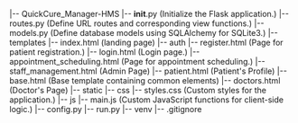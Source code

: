 |-- QuickCure_Manager-HMS
    |-- __init__.py (Initialize the Flask application.)
    |-- routes.py (Define URL routes and corresponding view functions.)
    |-- models.py (Define database models using SQLAlchemy for SQLite3.)
    |-- templates
        |-- index.html (landing page)
        |-- auth
            |-- register.html (Page for patient registration.)
            |-- login.html (Login page.)
        |-- appointment_scheduling.html (Page for appointment scheduling.)
        |-- staff_management.html (Admin Page)
        |-- patient.html (Patient's Profile)
        |-- base.html (Base template containing common elements)
        |-- doctors.html (Doctor's Page)
    |-- static
        |-- css
            |-- styles.css (Custom styles for the application.)
        |-- js
            |-- main.js (Custom JavaScript functions for client-side logic.)
    |-- config.py
    |-- run.py
|-- venv
|-- .gitignore